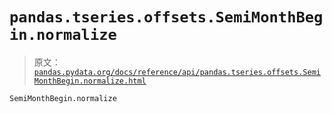 # `pandas.tseries.offsets.SemiMonthBegin.normalize`

> 原文：[`pandas.pydata.org/docs/reference/api/pandas.tseries.offsets.SemiMonthBegin.normalize.html`](https://pandas.pydata.org/docs/reference/api/pandas.tseries.offsets.SemiMonthBegin.normalize.html)

```py
SemiMonthBegin.normalize
```
